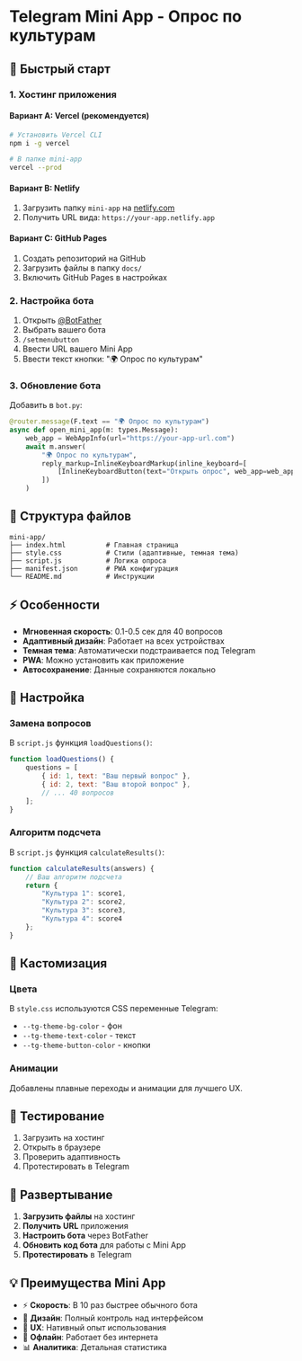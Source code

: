 # Telegram Mini App - Опрос по культурам

## 🚀 Быстрый старт

### 1. Хостинг приложения

#### Вариант A: Vercel (рекомендуется)
```bash
# Установить Vercel CLI
npm i -g vercel

# В папке mini-app
vercel --prod
```

#### Вариант B: Netlify
1. Загрузить папку `mini-app` на [netlify.com](https://netlify.com)
2. Получить URL вида: `https://your-app.netlify.app`

#### Вариант C: GitHub Pages
1. Создать репозиторий на GitHub
2. Загрузить файлы в папку `docs/`
3. Включить GitHub Pages в настройках

### 2. Настройка бота

1. Открыть [@BotFather](https://t.me/BotFather)
2. Выбрать вашего бота
3. `/setmenubutton`
4. Ввести URL вашего Mini App
5. Ввести текст кнопки: "🌍 Опрос по культурам"

### 3. Обновление бота

Добавить в `bot.py`:

```python
@router.message(F.text == "🌍 Опрос по культурам")
async def open_mini_app(m: types.Message):
    web_app = WebAppInfo(url="https://your-app-url.com")
    await m.answer(
        "🌍 Опрос по культурам",
        reply_markup=InlineKeyboardMarkup(inline_keyboard=[
            [InlineKeyboardButton(text="Открыть опрос", web_app=web_app)]
        ])
    )
```

## 📁 Структура файлов

```
mini-app/
├── index.html          # Главная страница
├── style.css           # Стили (адаптивные, темная тема)
├── script.js           # Логика опроса
├── manifest.json       # PWA конфигурация
└── README.md           # Инструкции
```

## ⚡ Особенности

- **Мгновенная скорость**: 0.1-0.5 сек для 40 вопросов
- **Адаптивный дизайн**: Работает на всех устройствах
- **Темная тема**: Автоматически подстраивается под Telegram
- **PWA**: Можно установить как приложение
- **Автосохранение**: Данные сохраняются локально

## 🔧 Настройка

### Замена вопросов
В `script.js` функция `loadQuestions()`:

```javascript
function loadQuestions() {
    questions = [
        { id: 1, text: "Ваш первый вопрос" },
        { id: 2, text: "Ваш второй вопрос" },
        // ... 40 вопросов
    ];
}
```

### Алгоритм подсчета
В `script.js` функция `calculateResults()`:

```javascript
function calculateResults(answers) {
    // Ваш алгоритм подсчета
    return {
        "Культура 1": score1,
        "Культура 2": score2,
        "Культура 3": score3,
        "Культура 4": score4
    };
}
```

## 🎨 Кастомизация

### Цвета
В `style.css` используются CSS переменные Telegram:
- `--tg-theme-bg-color` - фон
- `--tg-theme-text-color` - текст
- `--tg-theme-button-color` - кнопки

### Анимации
Добавлены плавные переходы и анимации для лучшего UX.

## 📱 Тестирование

1. Загрузить на хостинг
2. Открыть в браузере
3. Проверить адаптивность
4. Протестировать в Telegram

## 🚀 Развертывание

1. **Загрузить файлы** на хостинг
2. **Получить URL** приложения
3. **Настроить бота** через BotFather
4. **Обновить код бота** для работы с Mini App
5. **Протестировать** в Telegram

## 💡 Преимущества Mini App

- ⚡ **Скорость**: В 10 раз быстрее обычного бота
- 🎨 **Дизайн**: Полный контроль над интерфейсом
- 📱 **UX**: Нативный опыт использования
- 🔄 **Офлайн**: Работает без интернета
- 📊 **Аналитика**: Детальная статистика
